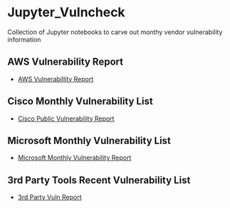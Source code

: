 # Jupyter_Vulncheck
Collection of Jupyter notebooks to carve out monthy vendor vulnerability information

## AWS Vulnerability Report
* [AWS Vulnerabillity Report](https://nbviewer.jupyter.org/github/netscylla/Jupyter_Vulncheck/blob/master/AWS%20Vulnerability%20Report.ipynb)
## Cisco Monthly Vulnerability List
* [Cisco Public Vulnerability Report](https://nbviewer.jupyter.org/github/netscylla/Jupyter_Vulncheck/blob/master/Cisco%20Public%20Vulnerability%20Feed.ipynb) 
## Microsoft Monthly Vulnerability List
* [Microsoft Monthly Vulnerability Report](https://nbviewer.jupyter.org/github/netscylla/Jupyter_Vulncheck/blob/master/MS%20Monthly%20Vulnerability%20Report.ipynb)
## 3rd Party Tools Recent Vulnerability List
* [3rd Party Vuln Report](https://nbviewer.jupyter.org/github/netscylla/Jupyter_Vulncheck/blob/master/3rd%20Party%20Tools.ipynb)
